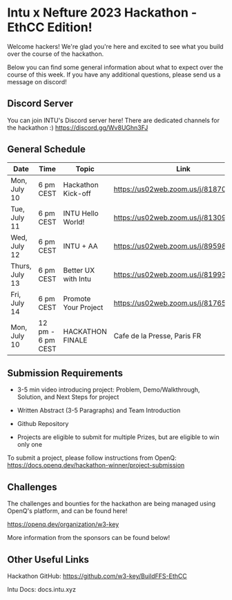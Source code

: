 # Intu x Nefture 2023 Hackathon - EthCC Edition!

Welcome hackers! We're glad you're here and excited to see what you build over the course of the hackathon.

Below you can find some general information about what to expect over the course of this week. If you have any additional questions, please send us a message on discord!


## Discord Server
You can join INTU's Discord server here! There are dedicated channels for the hackathon :)
https://discord.gg/Wv8UGhn3FJ

## General Schedule

|Date | Time  | Topic | Link
|--|--|--|--|
| Mon, July 10 | 6 pm CEST | Hackathon Kick-off | https://us02web.zoom.us/j/81870022435
|Tue, July 11 | 6 pm CEST | INTU Hello World! | https://us02web.zoom.us/j/81309289386
|Wed, July 12 | 6 pm CEST | INTU + AA | https://us02web.zoom.us/j/89598176341
|Thurs, July 13 | 6 pm CEST | Better UX with Intu | https://us02web.zoom.us/j/81993002306
|Fri, July 14 | 6 pm CEST | Promote Your Project | https://us02web.zoom.us/j/81765467179
|Mon, July 10 | 12 pm - 6 pm CEST| HACKATHON FINALE | Cafe de la Presse, Paris FR

## Submission Requirements

-   3-5 min video introducing project: Problem, Demo/Walkthrough, Solution, and Next Steps for project
    
-   Written Abstract (3-5 Paragraphs) and Team Introduction
    
-   Github Repository
    
-   Projects are eligible to submit for multiple Prizes, but are eligible to win only one

To submit a project, please follow instructions from OpenQ:
https://docs.openq.dev/hackathon-winner/project-submission

## Challenges
The challenges and bounties for the hackathon are being managed using OpenQ's platform, and can be found here!

https://openq.dev/organization/w3-key

More information from the sponsors can be found below!

## Other Useful Links

Hackathon GitHub: https://github.com/w3-key/BuildFFS-EthCC

Intu Docs: docs.intu.xyz
